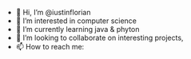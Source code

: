 - 👋 Hi, I’m @iustinflorian
- 👀 I’m interested in computer science
- 🌱 I’m currently learning java & phyton
- 💞️ I’m looking to collaborate on interesting projects, 
- 📫 How to reach me: 
